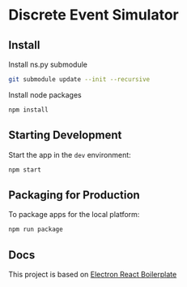 # Discrete Event Simulator

## Install

Install ns.py submodule

```bash
git submodule update --init --recursive
```

Install node packages

```bash
npm install
```

## Starting Development

Start the app in the `dev` environment:

```bash
npm start
```

## Packaging for Production

To package apps for the local platform:

```bash
npm run package
```

## Docs

This project is based on [Electron React Boilerplate](https://electron-react-boilerplate.js.org/docs/installation)
